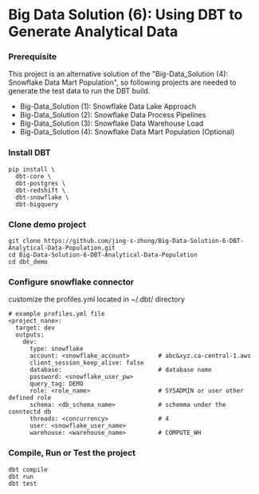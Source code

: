 # Big Data Solution (6): Using DBT to Generate Analytical Data

### Prerequisite

This project is an alternative solution of the "Big-Data_Solution (4): Snowflake Data Mart Population", so following projects are needed to generate the test data to run the DBT build.

- Big-Data_Solution (1): Snowflake Data Lake Approach
- Big-Data_Solution (2): Snowflake Data Process Pipelines
- Big-Data_Solution (3): Snowflake Data Warehouse Load
- Big-Data_Solution (4): Snowflake Data Mart Population (Optional)


### Install DBT

```
pip install \
  dbt-core \
  dbt-postgres \
  dbt-redshift \
  dbt-snowflake \
  dbt-bigquery
```

### Clone demo project

```
git clone https://github.com/jing-s-zhong/Big-Data-Solution-6-DBT-Analytical-Data-Population.git
cd Big-Data-Solution-6-DBT-Analytical-Data-Population
cd dbt_demo
```

### Configure snowflake connector
customize the profiles.yml located in ~/.dbt/ directory
```
# example profiles.yml file
<project_nane>:
  target: dev
  outputs:
    dev:
      type: snowflake
      account: <snowflake_account>        # abc&xyz.ca-central-1.aws
      client_session_keep_alive: false
      database:                           # database name 
      password: <snowflake_user_pw>
      query_tag: DEMO
      role: <role_name>                   # SYSADMIN or user other defined role
      schema: <db_schema_name>            # schemma under the conntectd db
      threads: <concurrency>              # 4
      user: <snowflake_user_name>
      warehouse: <warehouse_name>         # COMPUTE_WH
```


### Compile, Run or Test the project

```
dbt compile
dbt run
dbt test
```
